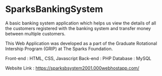# SparksBankingSystem
A basic banking system application which helps us view the details of all the customers registered with the banking system and transfer money between multiple customers.

This Web Application was developed as a part of the Graduate Rotational Intership Program (GRIP) at The Sparks Foundation.

Front-end : HTML, CSS, Javascript
Back-end : PHP
Database : MySQL

Website Link : https://sparksbsystem2001.000webhostapp.com/
